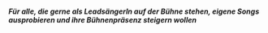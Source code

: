 ##### Für alle, die gerne als LeadsängerIn auf der Bühne stehen, eigene Songs ausprobieren und ihre Bühnenpräsenz steigern wollen